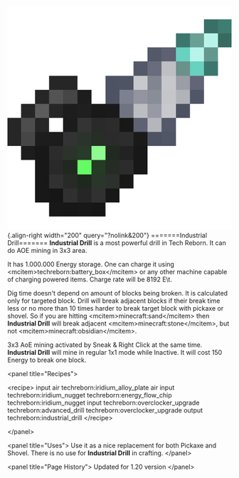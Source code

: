 ![Industrial Drill](/media/mods/techreborn/industrial_drill.png){.align-right width="200" query="?nolink&200"} =======Industrial Drill======= **Industrial Drill** is a most powerful drill in Tech Reborn. It can do AOE mining in 3x3 area.

It has 1.000.000 Energy storage. One can charge it using \<mcitem\>techreborn:battery_box\</mcitem\> or any other machine capable of charging powered items. Charge rate will be 8192 E\\t.

Dig time doesn't depend on amount of blocks being broken. It is calculated only for targeted block. Drill will break adjacent blocks if their break time less or no more than 10 times harder to break target block with pickaxe or shovel. So if you are hitting \<mcitem\>minecraft:sand\</mcitem\> then **Industrial Drill** will break adjacent \<mcitem\>minecraft:stone\</mcitem\>, but not \<mcitem\>minecraft:obsidian\</mcitem\>.

3x3 AoE mining activated by Sneak & Right Click at the same time. **Industrial Drill** will mine in regular 1x1 mode while Inactive. It will cost 150 Energy to break one block.

\<panel title="Recipes"\>

\<recipe\> input air techreborn:iridium_alloy_plate air input techreborn:iridium_nugget techreborn:energy_flow_chip techreborn:iridium_nugget input techreborn:overclocker_upgrade techreborn:advanced_drill techreborn:overclocker_upgrade output techreborn:industrial_drill \</recipe\>

\</panel\>

\<panel title="Uses"\> Use it as a nice replacement for both Pickaxe and Shovel. There is no use for **Industrial Drill** in crafting. \</panel\>

\<panel title="Page History"\> Updated for 1.20 version \</panel\>
